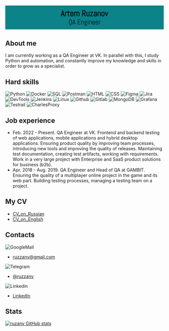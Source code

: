 ![Header](https://github.com/ruzanv/ruzanv/blob/master/assets/logotypeGIT3.png)

## About me
I am currently working as a QA Engineer at VK. In parallel with this, I study Python and automation, and constantly improve my knowledge and skills in order to grow as a specialist.

## Hard skills
![Python](https://img.shields.io/badge/-Python-090909?style=for-the-badge&logo=python)
![Docker](https://img.shields.io/badge/-Docker-090909?style=for-the-badge&logo=docker)
![SQL](https://img.shields.io/badge/-SQL-090909?style=for-the-badge&logo=postgresql)
![Postman](https://img.shields.io/badge/-Postman-090909?style=for-the-badge&logo=postman)
![HTML](https://img.shields.io/badge/-HTML-090909?style=for-the-badge&logo=html5)
![CSS](https://img.shields.io/badge/-CSS-090909?style=for-the-badge&logo=css3)
![Figma](https://img.shields.io/badge/-Figma-090909?style=for-the-badge&logo=figma)
![Jira](https://img.shields.io/badge/-Jira-090909?style=for-the-badge&logo=jira)
![DevTools](https://img.shields.io/badge/-DevTools-090909?style=for-the-badge&logo=googlechrome)
![Jenkins](https://img.shields.io/badge/-Jenkins-090909?style=for-the-badge&logo=jenkins)
![Linux](https://img.shields.io/badge/-Linux-090909?style=for-the-badge&logo=linux)
![Github](https://img.shields.io/badge/-GitHub-090909?style=for-the-badge&logo=github)
![Gitlab](https://img.shields.io/badge/-Gitlab-090909?style=for-the-badge&logo=gitlab)
![MongoDB](https://img.shields.io/badge/-MongoDB-090909?style=for-the-badge&logo=mongodb)
![Grafana](https://img.shields.io/badge/-Grafana-090909?style=for-the-badge&logo=grafana)
![Testrail](https://img.shields.io/badge/-TestRail-090909?style=for-the-badge&logo=testrail)
![CharlesProxy](https://img.shields.io/badge/-CharlesProxy-090909?style=for-the-badge&logo=charlesproxy)

## Job experience
- Feb. 2022 - Present.
QA Engineer at VK. Frontend and backend testing of web applications, mobile applications and hybrid desktop applications. Ensuring product quality by improving team processes, introducing new tools and improving the quality of releases. Maintaining test documentation, creating test artifacts, working with requirements. Work in a very large project with Enterprise and SaaS product solutions for business (b2b).
- Apr. 2018 - Aug. 2019. QA Engineer and Head of QA at GAMBIT. Ensuring the quality of a multiplayer online project in the game and its web part. 
Building testing processes, managing a testing team on a project.
## My CV
- [CV_on_Russian]()
- [CV_on_English]()

## Contacts

![GoogleMail](https://img.shields.io/badge/-GMail-090909?style=for-the-badge&logo=gmail)
- ruzzanv@gmail.com

![Telegram](https://img.shields.io/badge/-Telegram-090909?style=for-the-badge&logo=telegram)
- [@ruzzanv](https://t.me/ruzzanv)

![Linkedin](https://img.shields.io/badge/-Linkedin-090909?style=for-the-badge&logo=linkedin)
- [LinkedIn](https://www.linkedin.com/in/ruzanv/)

## Stats
[![ruzanv GitHub stats](https://github-readme-stats.vercel.app/api?username=ruzanv&show_icons=true&count_private=true&theme=merko)](https://github.com/anuraghazra/github-readme-stats)
